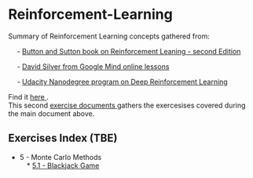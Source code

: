 # Reinforcement-Learning

Summary of Reinforcement Learning concepts gathered from:

  - [Button and Sutton book on Reinforcement Leaning - second Edition](https://web.stanford.edu/class/psych209/Readings/SuttonBartoIPRLBook2ndEd.pdf)

  - [David Silver from Google Mind online lessons](https://www.youtube.com/playlist?list=PLzuuYNsE1EZAXYR4FJ75jcJseBmo4KQ9-)

  - [Udacity Nanodegree program on Deep Reinforcement Learning](https://www.udacity.com/course/deep-reinforcement-learning-nanodegree--nd893)

Find it <a href='http://www.pabloruizruiz10.com/resources/RL/Reinforcement-Learning---In-progress.pdf' target='_blank'> here </a>.  
This second <a href='http://www.pabloruizruiz10.com/resources/RL/RL-Problem-Examples.pdf' taget='_blank'> exercise documents </a> gathers the exercesises covered during the main document above.

## Exercises Index (TBE)

* 5 - Monte Carlo Methods  
&emsp;* [5.1 - Blackjack Game](https://github.com/PabloRR100/Reinforcement-Learning/blob/master/Exercises/Monte%20Carlo/5.1_Monte_Carlo_Prediction_Blackjack_Game/5.1_Monte_Carlo_Prediction_Blackjack_Game.md) 
